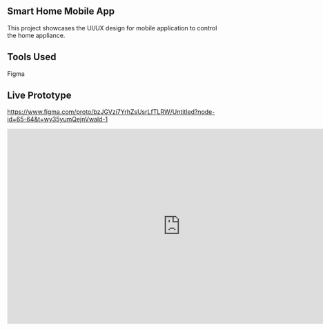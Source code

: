 ## Smart Home Mobile App
This project showcases the UI/UX design for mobile application to control the home appliance.

## Tools Used
Figma

## Live Prototype
https://www.figma.com/proto/bzJGVzi7YrhZsUsrLfTLRW/Untitled?node-id=65-64&t=wy35yumQejnVwald-1
<iframe style="border: 1px solid rgba(0, 0, 0, 0.1);" width="800" height="450" src="https://embed.figma.com/design/bzJGVzi7YrhZsUsrLfTLRW/Untitled?node-id=0-1&embed-host=share" allowfullscreen></iframe>
